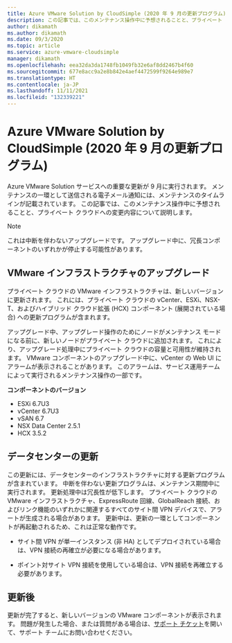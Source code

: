 ```yaml
---
title: Azure VMware Solution by CloudSimple (2020 年 9 月の更新プログラム)
description: この記事では、このメンテナンス操作中に予想されることと、プライベート クラウドへの変更内容について説明します。
author: dikamath
ms.author: dikamath
ms.date: 09/3/2020
ms.topic: article
ms.service: azure-vmware-cloudsimple
manager: dikamath
ms.openlocfilehash: eea32da3da1748fb1049fb32e6af8dd2467b4f60
ms.sourcegitcommit: 677e8acc9a2e8b842e4aef4472599f9264e989e7
ms.translationtype: HT
ms.contentlocale: ja-JP
ms.lasthandoff: 11/11/2021
ms.locfileid: "132339221"
---
```

# <a name="azure-vmware-solution-by-cloudsimple-september-2020-update"></a>Azure VMware Solution by CloudSimple (2020 年 9 月の更新プログラム)

Azure VMware Solution サービスへの重要な更新が 9 月に実行されます。 メンテナンスの一環として送信される電子メール通知には、メンテナンスのタイムラインが記載されています。 この記事では、このメンテナンス操作中に予想されることと、プライベート クラウドへの変更内容について説明します。

> [!NOTE]
> これは中断を伴わないアップグレードです。 アップグレード中に、冗長コンポーネントのいずれかが停止する可能性があります。

## <a name="vmware-infrastructure-upgrade"></a>VMware インフラストラクチャのアップグレード

プライベート クラウドの VMware インフラストラクチャは、新しいバージョンに更新されます。 これには、プライベート クラウドの vCenter、ESXi、NSX-T、およびハイブリッド クラウド拡張 (HCX) コンポーネント (展開されている場合) への更新プログラムが含まれます。

アップグレード中、アップグレード操作のためにノードがメンテナンス モードになる前に、新しいノードがプライベート クラウドに追加されます。 これにより、アップグレード処理中にプライベート クラウドの容量と可用性が維持されます。 VMware コンポーネントのアップグレード中に、vCenter の Web UI にアラームが表示されることがあります。 このアラームは、サービス運用チームによって実行されるメンテナンス操作の一部です。

**コンポーネントのバージョン**

- ESXi 6.7U3
- vCenter 6.7U3
- vSAN 6.7
- NSX Data Center 2.5.1
- HCX 3.5.2

## <a name="datacenter-updates"></a>データセンターの更新

この更新には、データセンターのインフラストラクチャに対する更新プログラムが含まれています。 中断を伴わない更新プログラムは、メンテナンス期間中に実行されます。 更新処理中は冗長性が低下します。 プライベート クラウドの VMware インフラストラクチャ、ExpressRoute 回線、GlobalReach 接続、およびリンク機能のいずれかに関連するすべてのサイト間 VPN デバイスで、アラートが生成される場合があります。 更新中は、更新の一環としてコンポーネントが再起動されるため、これは正常な動作です。

-   サイト間 VPN が単一インスタンス (非 HA) としてデプロイされている場合は、VPN 接続の再確立が必要になる場合があります。

-   ポイント対サイト VPN 接続を使用している場合は、VPN 接続を再確立する必要があります。

## <a name="post-update"></a>更新後

更新が完了すると、新しいバージョンの VMware コンポーネントが表示されます。 問題が発生した場合、または質問がある場合は、[サポート チケット](https://portal.azure.com/#blade/Microsoft_Azure_Support/HelpAndSupportBlade/newsupportrequest)を開いて、サポート チームにお問い合わせください。
